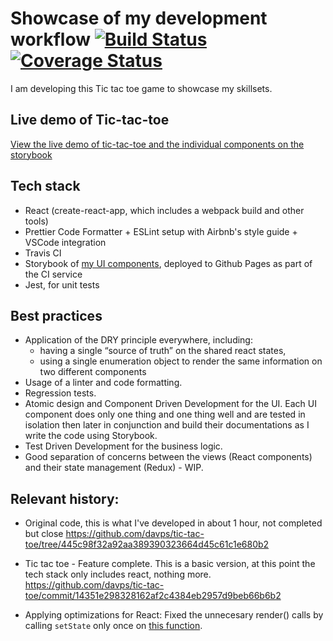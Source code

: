 # Showcase of my development workflow [![Build Status](https://travis-ci.org/davps/tic-tac-toe.svg?branch=master)](https://travis-ci.org/davps/tic-tac-toe) [![Coverage Status](https://coveralls.io/repos/github/davps/tic-tac-toe/badge.svg)](https://coveralls.io/github/davps/tic-tac-toe)

I am developing this Tic tac toe game to showcase my skillsets.

## Live demo of Tic-tac-toe

[View the live demo of tic-tac-toe and the individual components on the storybook](https://davps.github.io/tic-tac-toe)

## Tech stack

- React (create-react-app, which includes a webpack build and other tools)
- Prettier Code Formatter + ESLint setup with Airbnb's style guide + VSCode integration
- Travis CI
- Storybook of [my UI components](https://davps.github.io/tic-tac-toe), deployed to Github Pages as part of the CI service
- Jest, for unit tests

## Best practices

- Application of the DRY principle everywhere, including:
  - having a single “source of truth” on the shared react states,
  - using a single enumeration object to render the same information on two different components
- Usage of a linter and code formatting.
- Regression tests.
- Atomic design and Component Driven Development for the UI. Each UI component does only one thing and one thing well and are tested in isolation then later in conjunction and build their documentations as I write the code using Storybook.
- Test Driven Development for the business logic.
- Good separation of concerns between the views (React components) and their state management (Redux) - WIP.

## Relevant history:

- Original code, this is what I've developed in about 1 hour, not completed but close
  https://github.com/davps/tic-tac-toe/tree/445c98f32a92aa389390323664d45c61c1e680b2

- Tic tac toe - Feature complete. This is a basic version, at this point the tech stack only includes react, nothing more.
  https://github.com/davps/tic-tac-toe/commit/14351e298328162af2c4384eb2957d9beb66b6b2

- Applying optimizations for React:
  Fixed the unnecesary render() calls by calling `setState` only once on [this function](https://github.com/davps/tic-tac-toe/commit/7372b0c2bad344e92bce18d64bde4276a3ee8128#diff-84599220e354fbfa3b9310dec52ed9bcL270).
